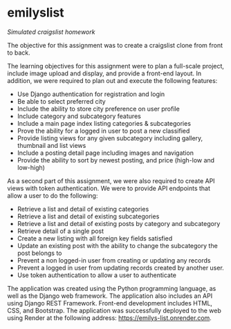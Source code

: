 # emilyslist
_Simulated craigslist homework_

The objective for this assignment was to create a craigslist clone from front to back. 

The learning objectives for this assignment were to plan a full-scale project, include image upload and display, and provide a front-end layout.  In addition, we were required to plan out and execute the following features:

- Use Django authentication for registration and login
- Be able to select preferred city
- Include the ability to store city preference on user profile
- Include category and subcategory features
- Include a main page index listing categories & subcategories
- Prove the ability for a logged in user to post a new classified
- Provide listing views for any given subcategory including gallery, thumbnail and list views
- Include a posting detail page including images and navigation
- Provide the ability to sort by newest posting, and price (high-low and low-high)

As a second part of this assignment, we were also required to create API views with token authentication.  We were to provide API endpoints that allow a user to do the following: 

- Retrieve a list and detail of existing categories
- Retrieve a list and detail of existing subcategories
- Retrieve a list and detail of existing posts by category and subcategory
- Retrieve detail of a single post
- Create a new listing with all foreign key fields satisfied
- Update an existing post with the ability to change the subcategory the post belongs to
- Prevent a non logged-in user from creating or updating any records
- Prevent a logged in user from updating records created by another user.
- Use token authentication to allow a user to authenticate

The application was created using the Python programming language, as well as the Django web framework. The application also includes an API using Django REST Framework. Front-end development includes HTML, CSS, and Bootstrap. The application was successfully deployed to the web using Render at the following address: https://emilys-list.onrender.com.

